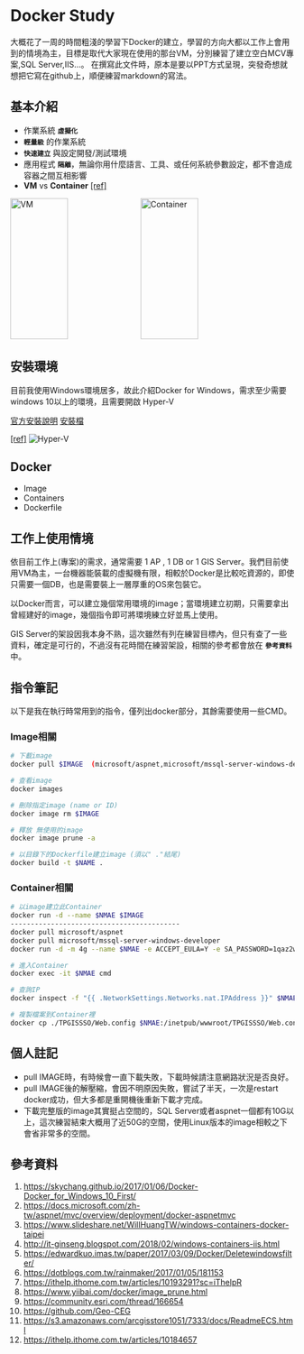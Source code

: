# Docker Study
大概花了一周的時間粗淺的學習下Docker的建立，學習的方向大都以工作上會用到的情境為主，目標是取代大家現在使用的那台VM，分別練習了建立空白MCV專案,SQL Server,IIS...。
在撰寫此文件時，原本是要以PPT方式呈現，突發奇想就想把它寫在github上，順便練習markdown的寫法。
## 基本介紹

* 作業系統 **`虛擬化`**
* **`輕量級`** 的作業系統
* **`快速建立`** 與設定開發/測試環境
* 應用程式 **`隔離`**，無論你用什麼語言、工具、或任何系統參數設定，都不會造成容器之間互相影響
* **VM** vs **Container** [[ref]](http://www.inwinstack.com/zh/2017/10/13/vm-container-difference/ "圖片參考")

<img src="http://www.inwinstack.com/wp-content/uploads/2017/10/%E9%9B%BB%E5%AD%90%E5%A0%B11.png" alt="VM" width="45%" height="250"/> <img src="http://www.inwinstack.com/wp-content/uploads/2017/10/%E9%9B%BB%E5%AD%90%E5%A0%B12.png" alt="Container" width="45%" height="250"/>
  
## 安裝環境
目前我使用Windows環境居多，故此介紹Docker for Windows，需求至少需要windows 10以上的環境，且需要開啟 Hyper-V

[官方安裝說明](https://store.docker.com/editions/community/docker-ce-desktop-windows "Docker Community Edition for Windows")
[安裝檔](https://download.docker.com/win/stable/Docker%20for%20Windows%20Installer.exe "Docker for Windows")

[[ref]](https://skychang.github.io/2017/01/06/Docker-Docker_for_Windows_10_First/)
![Hyper-V](https://skychang.github.io/2017/01/06/Docker-Docker_for_Windows_10_First/01.png)
## Docker
* Image 
* Containers
* Dockerfile
## 工作上使用情境 
依目前工作上(專案)的需求，通常需要 1 AP , 1 DB or 1 GIS Server。我們目前使用VM為主，一台機器能裝載的虛擬機有限，相較於Docker是比較吃資源的，即使只需要一個DB，也是需要裝上一層厚重的OS來包裝它。

以Docker而言，可以建立幾個常用環境的image；當環境建立初期，只需要拿出曾經建好的image，幾個指令即可將環境練立好並馬上使用。

GIS Server的架設因我本身不熟，這次雖然有列在練習目標內，但只有查了一些資料，確定是可行的，不過沒有花時間在練習架設，相關的參考都會放在 **`參考資料`** 中。
## 指令筆記
以下是我在執行時常用到的指令，僅列出docker部分，其餘需要使用一些CMD。
### Image相關
```bash
# 下載image
docker pull $IMAGE  (microsoft/aspnet,microsoft/mssql-server-windows-developer,...)

# 查看image
docker images

# 刪除指定image (name or ID)
docker image rm $IMAGE

# 釋放 無使用的image
docker image prune -a

# 以目錄下的Dockerfile建立image (須以" ."結尾)
docker build -t $NAME .
```
### Container相關
```bash
# 以image建立此Container
docker run -d --name $NMAE $IMAGE
------------------------------------------
docker pull microsoft/aspnet
docker pull microsoft/mssql-server-windows-developer
docker run -d -m 4g --name $NMAE -e ACCEPT_EULA=Y -e SA_PASSWORD=1qaz2wsx#EDC -p 1433:1433 microsoft/mssql-server-windows-developer

# 進入Container
docker exec -it $NMAE cmd

# 查詢IP
docker inspect -f "{{ .NetworkSettings.Networks.nat.IPAddress }}" $NMAE

# 複製檔案到Container裡
docker cp ./TPGISSSO/Web.config $NMAE:/inetpub/wwwroot/TPGISSSO/Web.config
```
## 個人註記
* pull IMAGE時，有時候會一直下載失敗，下載時候請注意網路狀況是否良好。
* pull IMAGE後的解壓縮，會因不明原因失敗，嘗試了半天，一次是restart docker成功，但大多都是重開機後重新下載才完成。
* 下載完整版的image其實挺占空間的，SQL Server或者aspnet一個都有10G以上，這次練習結束大概用了近50G的空間，使用Linux版本的image相較之下會省非常多的空間。

## 參考資料
1. https://skychang.github.io/2017/01/06/Docker-Docker_for_Windows_10_First/
2. https://docs.microsoft.com/zh-tw/aspnet/mvc/overview/deployment/docker-aspnetmvc
3. https://www.slideshare.net/WillHuangTW/windows-containers-docker-taipei
4. http://it-ginseng.blogspot.com/2018/02/windows-containers-iis.html
5. https://edwardkuo.imas.tw/paper/2017/03/09/Docker/Deletewindowsfilter/
6. https://dotblogs.com.tw/rainmaker/2017/01/05/181153
7. https://ithelp.ithome.com.tw/articles/10193291?sc=iThelpR
8. https://www.yiibai.com/docker/image_prune.html
9. https://community.esri.com/thread/166654
10. https://github.com/Geo-CEG
11. https://s3.amazonaws.com/arcgisstore1051/7333/docs/ReadmeECS.html
12. https://ithelp.ithome.com.tw/articles/10184657
